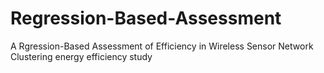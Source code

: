 # Regression-Based-Assessment
A Rgression-Based Assessment of Efficiency in Wireless Sensor Network Clustering energy efficiency study 
